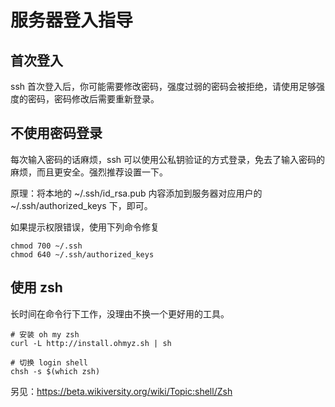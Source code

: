 服务器登入指导
=====

首次登入
----
ssh 首次登入后，你可能需要修改密码，强度过弱的密码会被拒绝，请使用足够强度的密码，密码修改后需要重新登录。


不使用密码登录
----

每次输入密码的话麻烦，ssh 可以使用公私钥验证的方式登录，免去了输入密码的麻烦，而且更安全。强烈推荐设置一下。

原理：将本地的 ~/.ssh/id_rsa.pub 内容添加到服务器对应用户的 ~/.ssh/authorized_keys 下，即可。

如果提示权限错误，使用下列命令修复

```
chmod 700 ~/.ssh
chmod 640 ~/.ssh/authorized_keys
```


使用 zsh
----

长时间在命令行下工作，没理由不换一个更好用的工具。

```
# 安装 oh my zsh
curl -L http://install.ohmyz.sh | sh

# 切换 login shell
chsh -s $(which zsh)
```

另见：https://beta.wikiversity.org/wiki/Topic:shell/Zsh